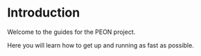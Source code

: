 # Introduction

Welcome to the guides for the PEON project.

Here you will learn how to get up and running as fast as possible.

